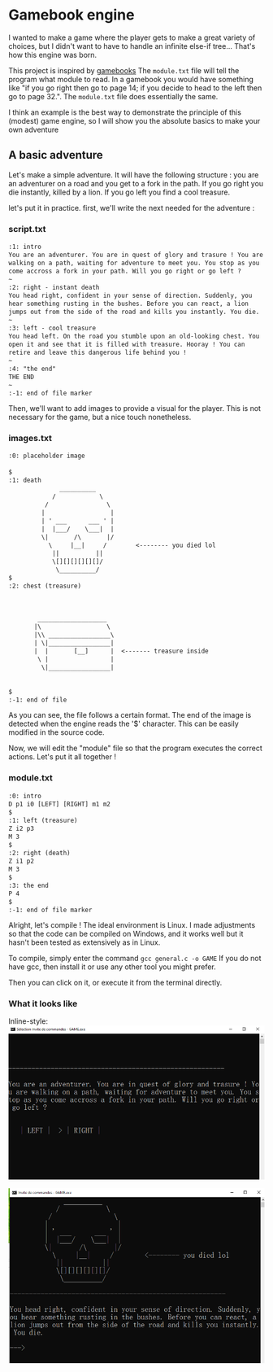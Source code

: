 # Gamebook engine
I wanted to make a game where the player gets to make a great variety of choices, but I didn't want to have to handle an infinite else-if tree...
That's how this engine was born.

This project is inspired by [gamebooks](https://en.wikipedia.org/wiki/Gamebook) 
The `module.txt` file will tell the program what module to read. In a gamebook you would have something like "if you go right then go to page 14; if you decide to head to the left then go to page 32.". The `module.txt` file does essentially the same.

I think an example is the best way to demonstrate the principle of this (modest) game engine, so I will show you the absolute basics to make your own adventure

## A basic adventure

Let's make a simple adventure. It will have the following structure :
you are an adventurer on a road and you get to a fork in the path. If you go right you die instantly, killed by a lion. If you go left you find a cool treasure.

let's put it in practice.
first, we'll write the next needed for the adventure :



### script.txt
```
:1: intro
You are an adventurer. You are in quest of glory and trasure ! You are walking on a path, waiting for adventure to meet you. You stop as you come accross a fork in your path. Will you go right or go left ?
~
:2: right - instant death
You head right, confident in your sense of direction. Suddenly, you hear something rusting in the bushes. Before you can react, a lion jumps out from the side of the road and kills you instantly. You die.
~
:3: left - cool treasure
You head left. On the road you stumble upon an old-looking chest. You open it and see that it is filled with treasure. Hooray ! You can retire and leave this dangerous life behind you !
~
:4: "the end"
THE END
~
:-1: end of file marker
```
Then, we'll want to add images to provide a visual for the player. This is not necessary for the game, but a nice touch nonetheless.

### images.txt

```
:0: placeholder image

$
:1: death
              __________
            /            \
          /                \
         |                  |
         | ' ___      ___ ' |
         |  |___/    \___|  |
         \|       /\       |/
           \     |__|     /        <-------- you died lol
            ||          ||
            \[][][][][][]/
             \__________/
$           
:2: chest (treasure)



        ___________________
       |\                  \
       |\\ _________________\
       | \|_________________|
       |  |       [__]      |  <------- treasure inside
        \ |                 |
         \|_________________| 
          

$
:-1: end of file
```

As you can see, the file follows a certain format. The end of the image is detected when the engine reads the '$' character. This can be easily modified in the source code.

Now, we will edit the "module" file so that the program executes the correct actions.
Let's put it all together !

### module.txt
```
:0: intro
D p1 i0 [LEFT] [RIGHT] m1 m2
$
:1: left (treasure)
Z i2 p3
M 3
$
:2: right (death)
Z i1 p2
M 3
$
:3: the end
P 4
$
:-1: end of file marker
```

Alright, let's compile ! The ideal environment is Linux. I made adjustments so that the code can be compiled on Windows, and it works well but it hasn't been tested as extensively as in Linux.

To compile, simply enter the command `gcc general.c -o GAME`
If you do not have gcc, then install it or use any other tool you might prefer.

Then you can click on it, or execute it from the terminal directly.

### What it looks like 

Inline-style: 
![alt text](./screenshots/1.png "screenshot 1")

![alt text](./screenshots/2.png "screenshot 1")




